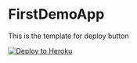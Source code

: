 # FirstDemoApp

This is the template for deploy button

[![Deploy to Heroku](https://www.herokucdn.com/deploy/button.png)](https://heroku.com/deploy)
